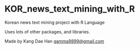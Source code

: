 # KOR_news_text_mining_with_R
Korean news text mining project with R Language

Uses lots of other packages, and libraries.

Made by Kang Dae Han
gamma9899@gmail.com

